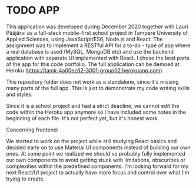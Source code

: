 # TODO APP

This application was developed during December 2020 together with Lauri Pääjärvi as a full-stack mobile-first school project in Tampere University of Applied Sciences, using JavaScript/ES6, Node.js and React. The assignment was to implement a RESTful API for a to-do - type of app where a real database is used (MySQL, MongoDB etc) and use the backend application with separate UI implemented with React. I chose the best parts of the app for this code portfolio. The full application can be demoed at Heroku (https://tamk-4a00ez62-3001-group02.herokuapp.com).

This repository folder does not work as a standalone, since it's missing many parts of the full app. This is just to demonstrate my code writing skills and styles.

Since it is a school project and had a strict deadline, we cannot edit the code within the Heroku app anymore so I have included some notes in the beginning of each file. It's not perfect yet, but it's honest work.

Concerning frontend:

We started to work on the project while still studying React basics and decided early on to use Material UI components instead of building our own ones. At some point we realized we should've probably fully implemented our own components to avoid getting stuck with limitations, obscurities or complexities within the predefined components. I'm looking forward for my next React/UI project to actually have more focus and control over what I'm trying to create.
